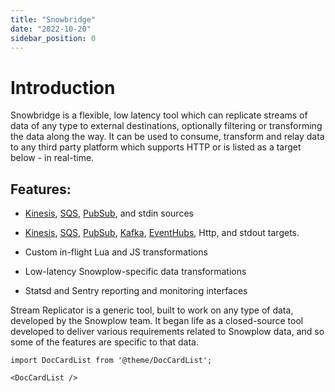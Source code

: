 ```yaml
---
title: "Snowbridge"
date: "2022-10-20"
sidebar_position: 0
---
```


# Introduction

Snowbridge is a flexible, low latency tool which can replicate streams of data of any type to external destinations, optionally filtering or transforming the data along the way. It can be used to consume, transform and relay data to any third party platform which supports HTTP or is listed as a target below - in real-time.

## Features:

- [Kinesis](https://aws.amazon.com/kinesis), [SQS](https://aws.amazon.com/sqs/), [PubSub](https://cloud.google.com/pubsub), and stdin sources

- [Kinesis](https://aws.amazon.com/kinesis), [SQS](https://aws.amazon.com/sqs/), [PubSub](https://cloud.google.com/pubsub), [Kafka](https://kafka.apache.org/), [EventHubs](https://azure.microsoft.com/en-us/services/event-hubs/), Http, and stdout targets.

- Custom in-flight Lua and JS transformations

- Low-latency Snowplow-specific data transformations

- Statsd and Sentry reporting and monitoring interfaces

Stream Replicator is a generic tool, built to work on any type of data, developed by the Snowplow team. It began life as a closed-source tool developed to deliver various requirements related to Snowplow data, and so some of the features are specific to that data.

```mdx-code-block
import DocCardList from '@theme/DocCardList';

<DocCardList />
```